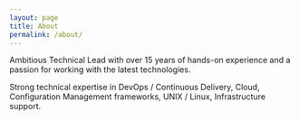 ```yaml
---
layout: page
title: About
permalink: /about/
---
```

Ambitious Technical Lead with over 15 years of hands-on experience and a passion for working with the latest technologies.

Strong technical expertise in DevOps / Continuous Delivery, Cloud, Configuration Management frameworks, UNIX / Linux, Infrastructure support.
